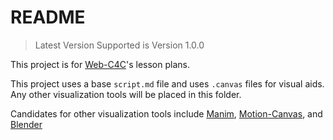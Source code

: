 # README

> Latest Version Supported is Version 1.0.0

This project is for [Web-C4C](https://github.com/codewithher/Web-C4C)'s lesson plans.

This project uses a base `script.md` file and uses `.canvas` files for visual aids. Any other visualization tools will be placed in this folder.

Candidates for other visualization tools include [Manim](https://www.manim.community/), [Motion-Canvas](https://motioncanvas.io/), and [Blender](https://www.blender.org/)